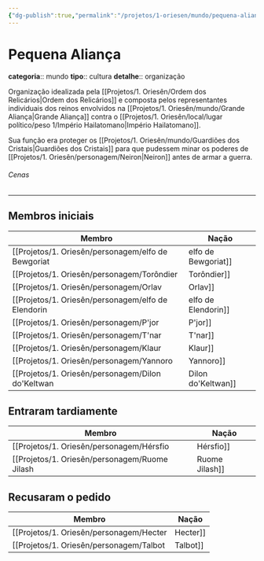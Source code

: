 ```yaml
---
{"dg-publish":true,"permalink":"/projetos/1-oriesen/mundo/pequena-alianca/","dgHomeLink":true,"dgPassFrontmatter":false}
---
```



# Pequena Aliança
**categoria**:: mundo
**tipo**:: cultura
**detalhe**:: organização

Organização idealizada pela [[Projetos/1. Oriesên/Ordem dos Relicários|Ordem dos Relicários]] e composta pelos representantes individuais dos reinos envolvidos na [[Projetos/1. Oriesên/mundo/Grande Aliança|Grande Aliança]] contra o [[Projetos/1. Oriesên/local/lugar político/peso 1/Império Hailatomano|Império Hailatomano]].

Sua função era proteger os [[Projetos/1. Oriesên/mundo/Guardiões dos Cristais|Guardiões dos Cristais]] para que pudessem minar os poderes de [[Projetos/1. Oriesên/personagem/Neiron|Neiron]] antes de armar a guerra.

###### Cenas



---
## Membros iniciais
| Membro                | Nação              |
| --------------------- | ------------------ |
| [[Projetos/1. Oriesên/personagem/elfo de Bewgoriat|elfo de Bewgoriat]] | Bewgoriat          |
| [[Projetos/1. Oriesên/personagem/Torôndier|Torôndier]]         | Brafendol          |
| [[Projetos/1. Oriesên/personagem/Orlav|Orlav]]             | Cefrália           |
| [[Projetos/1. Oriesên/personagem/elfo de Elendorin|elfo de Elendorin]] | Elendorin          |
| [[Projetos/1. Oriesên/personagem/P'jor|P'jor]]             | Klávia             |
| [[Projetos/1. Oriesên/personagem/T'nar|T'nar]]             | Klávia             |
| [[Projetos/1. Oriesên/personagem/Klaur|Klaur]]             | outro reino tritão |
| [[Projetos/1. Oriesên/personagem/Yannoro|Yannoro]]           | Siryule            |
| [[Projetos/1. Oriesên/personagem/Dilon do'Keltwan|Dilon do'Keltwan]]  | Thorian            |


## Entraram tardiamente
| Membro           | Nação      |
| ---------------- | ---------- |
| [[Projetos/1. Oriesên/personagem/Hérsfio|Hérsfio]]      | Tales      |
| [[Projetos/1. Oriesên/personagem/Ruome Jilash|Ruome Jilash]] | Naarvilien |


## Recusaram o pedido
| Membro     | Nação           |
| ---------- | --------------- |
| [[Projetos/1. Oriesên/personagem/Hecter|Hecter]] | Quirvban-Vilatz |
| [[Projetos/1. Oriesên/personagem/Talbot|Talbot]] | Quirvban-Vilatz |
